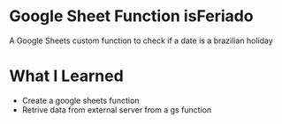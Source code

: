 # Google Sheet Function isFeriado
A Google Sheets custom function to check if a date is a brazilian holiday

# What I Learned
* Create a google sheets function
* Retrive data from external server from a gs function
